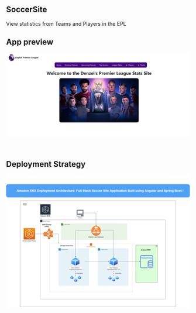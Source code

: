 ## SoccerSite
View statistics from Teams and Players in the EPL 

## App preview

![Application](/frontend/angular-soccersite/src/assets/soccerapp.png)


<br />

## Deployment Strategy
![Application](./microservice_architecture.drawio.png)
